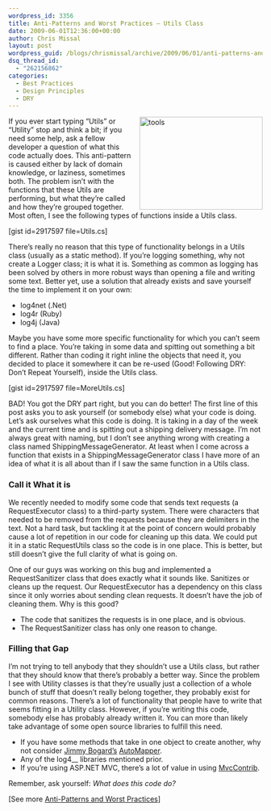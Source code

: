 ```yaml
---
wordpress_id: 3356
title: Anti-Patterns and Worst Practices – Utils Class
date: 2009-06-01T12:36:00+00:00
author: Chris Missal
layout: post
wordpress_guid: /blogs/chrismissal/archive/2009/06/01/anti-patterns-and-worst-practices-utils-class.aspx
dsq_thread_id:
  - "262156862"
categories:
  - Best Practices
  - Design Principles
  - DRY
---
```

[<img style="border-top-width: 0px;border-left-width: 0px;border-bottom-width: 0px;margin: 0px 0px 0px 10px;border-right-width: 0px" alt="tools" src="//lostechies.com/chrismissal/files/2011/03/tools_thumb_53296EBA.jpg" width="244" align="right" border="0" height="184" />](//lostechies.com/chrismissal/files/2011/03/tools_486986B4.jpg) If you ever start typing &ldquo;Utils&rdquo; or &ldquo;Utility&rdquo; stop and think a bit; if you need some help, ask a fellow developer a question of what this code actually does. This anti-pattern is caused either by lack of domain knowledge, or laziness, sometimes both. The problem isn&rsquo;t with the functions that these Utils are performing, but what they&rsquo;re called and how they&rsquo;re grouped together. Most often, I see the following types of functions inside a Utils class.

[gist id=2917597 file=Utils.cs]

[](http://11011.net/software/vspaste)[](http://11011.net/software/vspaste)

There&rsquo;s really no reason that this type of functionality belongs in a Utils class (usually as a static method). If you&rsquo;re logging something, why not create a Logger class; it is what it is. Something as common as logging has been solved by others in more robust ways than opening a file and writing some text. Better yet, use a solution that already exists and save yourself the time to implement it on your own:

  * log4net (.Net) 
  * log4r (Ruby) 
  * log4j (Java) 

Maybe you have some more specific functionality for which you can&rsquo;t seem to find a place. You&rsquo;re taking in some data and spitting out something a bit different. Rather than coding it right inline the objects that need it, you decided to place it somewhere it can be re-used (Good! Following DRY: Don&rsquo;t Repeat Yourself), inside the Utils class.

[gist id=2917597 file=MoreUtils.cs]

[](http://11011.net/software/vspaste)[](http://11011.net/software/vspaste)[](http://11011.net/software/vspaste)

BAD! You got the DRY part right, but you can do better! The first line of this post asks you to ask yourself (or somebody else) what your code is doing. Let&rsquo;s ask ourselves what this code is doing. It is taking in a day of the week and the current time and is spitting out a shipping delivery message. I&rsquo;m not always great with naming, but I don&rsquo;t see anything wrong with creating a class named ShippingMessageGenerator. At least when I come across a function that exists in a ShippingMessageGenerator class I have more of an idea of what it is all about than if I saw the same function in a Utils class.

### Call it What it is

We recently needed to modify some code that sends text requests (a RequestExecutor class) to a third-party system. There were characters that needed to be removed from the requests because they are delimiters in the text. Not a hard task, but tackling it at the point of concern would probably cause a lot of repetition in our code for cleaning up this data. We could put it in a static RequestUtils class so the code is in one place. This is better, but still doesn&rsquo;t give the full clarity of what is going on.

One of our guys was working on this bug and implemented a RequestSanitizer class that does exactly what it sounds like. Sanitizes or cleans up the request. Our RequestExecutor has a dependency on this class since it only worries about sending clean requests. It doesn&rsquo;t have the job of cleaning them. Why is this good?

  * The code that sanitizes the requests is in one place, and is obvious.
  * The RequestSanitizer class has only one reason to change.

### Filling that Gap

I&rsquo;m not trying to tell anybody that they shouldn&rsquo;t use a Utils class, but rather that they should know that there&rsquo;s probably a better way. Since the problem I see with Utility classes is that they&rsquo;re usually just a collection of a whole bunch of stuff that doesn&rsquo;t really belong together, they probably exist for common reasons. There&rsquo;s a lot of functionality that people have to write that seems fitting in a Utility class. However, if you&rsquo;re writing this code, somebody else has probably already written it. You can more than likely take advantage of some open source libraries to fulfill this need.

  * If you have some methods that take in one object to create another, why not consider [Jimmy Bogard&rsquo;s](http://lostechies.com/jimmybogard/) [AutoMapper](http://www.codeplex.com/AutoMapper).
  * Any of the log4__ libraries mentioned prior.
  * If you&rsquo;re using ASP.NET MVC, there&rsquo;s a lot of value in using [MvcContrib](http://www.codeplex.com/MVCContrib).

Remember, ask yourself: _What does this code do?_

[See more [Anti-Patterns and Worst Practices](http://lostechies.com/chrismissal/2009/05/26/anti-patterns-and-worst-practices-you-re-doing-it-wrong/)]